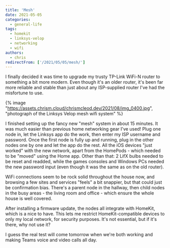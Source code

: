```yaml
---
title: 'Mesh'
date: 2021-05-05
categories:
  - general-life
tags:
  - homekit
  - linksys-velop
  - networking
  - wifi
authors:
  - chris
redirectFrom: ['/2021/05/05/mesh/']
---
```


I finally decided it was time to upgrade my trusty TP-Link WiFi-N router to something a bit more modern. Even though it's an older router, it's been far more reliable and stable than just about any ISP-supplied router I've had the misfortune to use.

{% image "https://assets.chrism.cloud/chrismcleod.dev/2021/08/img_0400.jpg", "photograph of the Linksys Velop mesh wifi system" %}

I finished setting up the fancy new "mesh" system in about 15 minutes. It was much easier than previous home networking gear I've used! Plug one node in, let the Linksys app do the work, then enter my ISP username and password. Once the first node is fully up and running, plug in the other nodes one by one and let the app do the rest. All the iOS devices "just worked" with the new network, apart from the HomePods - which needed to be "moved" using the Home app. Other than that: 2 LifX bulbs needed to be reset and readded, while the games consoles and Windows PCs needed the new password input (even though it was the same as on the old router).

WiFi connections seem to be rock solid throughout the house now, and browsing a few sites and services "feels" a bit snappier, but that could just be confirmation bias. There's a parent node in the hallway, then child nodes in the busy areas - the living room and office - which ensure the whole house is well covered.

After installing a firmware update, the nodes all integrate with HomeKit, which is a nice to have. This lets me restrict HomeKit-compatible devices to only my local network, for security purposes. It's not essential, but if it's there, why not use it?

I guess the real test will come tomorrow when we're both working and making Teams voice and video calls all day.

